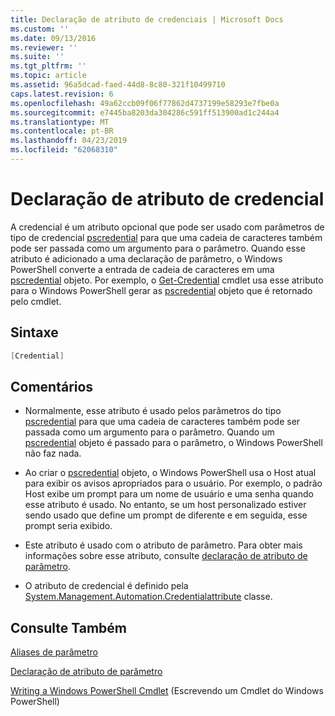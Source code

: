 ```yaml
---
title: Declaração de atributo de credenciais | Microsoft Docs
ms.custom: ''
ms.date: 09/13/2016
ms.reviewer: ''
ms.suite: ''
ms.tgt_pltfrm: ''
ms.topic: article
ms.assetid: 96a5dcad-faed-44d8-8c80-321f10499710
caps.latest.revision: 6
ms.openlocfilehash: 49a62ccb09f06f77862d4737199e58293e7fbe0a
ms.sourcegitcommit: e7445ba8203da304286c591ff513900ad1c244a4
ms.translationtype: MT
ms.contentlocale: pt-BR
ms.lasthandoff: 04/23/2019
ms.locfileid: "62068310"
---
```

# <a name="credential-attribute-declaration"></a>Declaração de atributo de credencial

A credencial é um atributo opcional que pode ser usado com parâmetros de tipo de credencial [pscredential](/dotnet/api/System.Management.Automation.PSCredential) para que uma cadeia de caracteres também pode ser passada como um argumento para o parâmetro. Quando esse atributo é adicionado a uma declaração de parâmetro, o Windows PowerShell converte a entrada de cadeia de caracteres em uma [pscredential](/dotnet/api/System.Management.Automation.PSCredential) objeto. Por exemplo, o [Get-Credential](/powershell/module/Microsoft.PowerShell.Security/Get-Credential) cmdlet usa esse atributo para o Windows PowerShell gerar as [pscredential](/dotnet/api/System.Management.Automation.PSCredential) objeto que é retornado pelo cmdlet.

## <a name="syntax"></a>Sintaxe

```csharp
[Credential]
```

## <a name="remarks"></a>Comentários

- Normalmente, esse atributo é usado pelos parâmetros do tipo [pscredential](/dotnet/api/System.Management.Automation.PSCredential) para que uma cadeia de caracteres também pode ser passada como um argumento para o parâmetro. Quando um [pscredential](/dotnet/api/System.Management.Automation.PSCredential) objeto é passado para o parâmetro, o Windows PowerShell não faz nada.

- Ao criar o [pscredential](/dotnet/api/System.Management.Automation.PSCredential) objeto, o Windows PowerShell usa o Host atual para exibir os avisos apropriados para o usuário. Por exemplo, o padrão Host exibe um prompt para um nome de usuário e uma senha quando esse atributo é usado. No entanto, se um host personalizado estiver sendo usado que define um prompt de diferente e em seguida, esse prompt seria exibido.

- Este atributo é usado com o atributo de parâmetro. Para obter mais informações sobre esse atributo, consulte [declaração de atributo de parâmetro](./parameter-attribute-declaration.md).

- O atributo de credencial é definido pela [System.Management.Automation.Credentialattribute](/dotnet/api/System.Management.Automation.CredentialAttribute) classe.

## <a name="see-also"></a>Consulte Também

[Aliases de parâmetro](./parameter-aliases.md)

[Declaração de atributo de parâmetro](./parameter-attribute-declaration.md)

[Writing a Windows PowerShell Cmdlet](./writing-a-windows-powershell-cmdlet.md) (Escrevendo um Cmdlet do Windows PowerShell)
